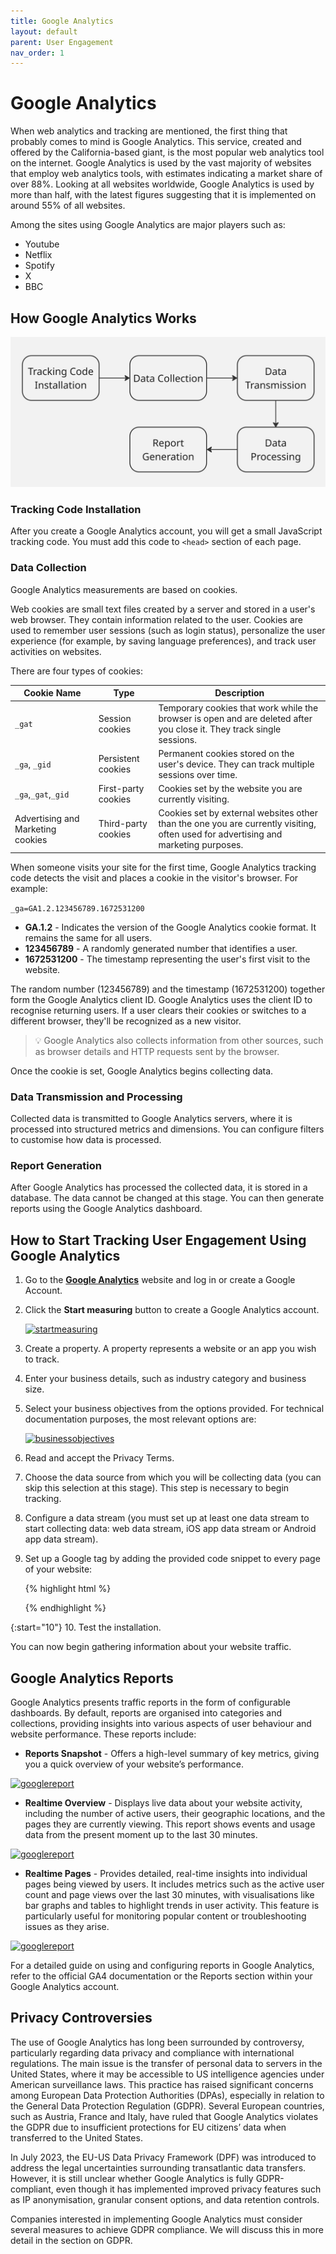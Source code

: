 ```yaml
---
title: Google Analytics
layout: default
parent: User Engagement
nav_order: 1
---
```


# Google Analytics

When web analytics and tracking are mentioned, the first thing that probably comes to mind is Google Analytics. This service, created and offered by the California-based giant, is the most popular web analytics tool on the internet. Google Analytics is used by the vast majority of websites that employ web analytics tools, with estimates indicating a market share of over 88%. Looking at all websites worldwide, Google Analytics is used by more than half, with the latest figures suggesting that it is implemented on around 55% of all websites.

Among the sites using Google Analytics are major players such as:

* Youtube
* Netflix
* Spotify
* X
* BBC

## How Google Analytics Works

[![gaprocess](../images/gaprocess.jpg "Google Analtycis process diagram")](../images/gaprocess.jpg)

### Tracking Code Installation

After you create a Google Analytics account, you will get a small JavaScript tracking code. You must add this code to ```<head>``` section of each page.

### Data Collection

Google Analytics measurements are based on cookies. 

Web cookies are small text files created by a server and stored in a user's web browser. They contain information related to the user. Cookies are used to remember user sessions (such as login status), personalize the user experience (for example, by saving language preferences), and track user activities on websites.

There are four types of cookies:

| **Cookie Name** | **Type** | **Description**
|-----------------|-----------------| ------------------------- |
| ```_gat``` | Session cookies| Temporary cookies that work while the browser is open and are deleted after you close it. They track single sessions.|
| ```_ga```, ```_gid```|Persistent cookies|Permanent cookies stored on the user's device. They can track multiple sessions over time.|
| ```_ga```,```_gat```,```_gid```| First-party cookies|Cookies set by the website you are currently visiting.|
| Advertising and Marketing cookies| Third-party cookies| Cookies set by external websites other than the one you are currently visiting, often used for advertising and marketing purposes.|

When someone visits your site for the first time, Google Analytics tracking code detects the visit and places a cookie in the visitor's browser. For example:

``` _ga=GA1.2.123456789.1672531200 ```

* **GA.1.2** - Indicates the version of the Google Analytics cookie format. It remains the same for all users. 
* **123456789** - A randomly generated number that identifies a user.
* **1672531200** - The timestamp representing the user's first visit to the website.

The random number (123456789) and the timestamp (1672531200) together form the Google Analytics client ID. Google Analytics uses the client ID to recognise returning users. If a user clears their cookies or switches to a different browser, they'll be recognized as a new visitor.

> 💡 Google Analytics also collects information from other sources, such as browser details and HTTP requests sent by the browser.

Once the cookie is set, Google Analytics begins collecting data.

### Data Transmission and Processing

Collected data is transmitted to Google Analytics servers, where it is processed into structured metrics and dimensions. You can configure filters to customise how data is processed.

### Report Generation

After Google Analytics has processed the collected data, it is stored in a database. The data cannot be changed at this stage. You can then generate reports using the Google Analytics dashboard.

## How to Start Tracking User Engagement Using Google Analytics

1. Go to the [**Google Analytics**](https://analytics.google.com/) website and log in or create a Google Account. 
2. Click the **Start measuring** button to create a Google Analytics account. 
  
      [![startmeasuring](../images/googlestart.png "a button with a text which says start measuring")](../images/googlestart.png)

3. Create a property. A property represents a website or an app you wish to track.
4. Enter your business details, such as industry category and business size.
5. Select your business objectives from the options provided. For technical documentation purposes, the most relevant options are: 

      [![businessobjectives](../images/googleobj.png "two selection buttons, both marked as selected. First one says: understand web and/or app traffic; measure your website or app visitors and the channels that drive their visits. Second one says: View user engagement and retention: learn how people explore the products or services on your website or app.")](../images/googleobj.png)

6. Read and accept the Privacy Terms.
7. Choose the data source from which you will be collecting data (you can skip this selection at this stage). This step is necessary to begin tracking. 
8. Configure a data stream (you must set up at least one data stream to start collecting data: web data stream, iOS app data stream or Android app data stream).
9. Set up a Google tag by adding the provided code snippet to every page of your website:
    
      {% highlight html %}
      <script async src="https://www.googletagmanager.com/gtag/js?id=G-XXXXXXXXXX"></script>
      <script>
      window.dataLayer = window.dataLayer || [];
      function gtag(){ dataLayer.push(arguments); }
      gtag('js', new Date());
      gtag('config', 'G-XXXXXXXXXX');
      </script>
      {% endhighlight %}

{:start="10"}
10. Test the installation. 

You can now begin gathering information about your website traffic.

## Google Analytics Reports

Google Analytics presents traffic reports in the form of configurable dashboards. By default, reports are organised into categories and collections, providing insights into various aspects of user behaviour and website performance. These reports include:

* **Reports Snapshot** - Offers a high-level summary of key metrics, giving you a quick overview of your website’s performance. 

[![googlereport](../images/googlereport.png "google report")](../images/googlereport.png)

* **Realtime Overview** - Displays live data about your website activity, including the number of active users, their geographic locations, and the pages they are currently viewing. This report shows events and usage data from the present moment up to the last 30 minutes.

[![googlereport](../images/googlerealtimeover.png "google report")](../images/googlerealtimeover.png)

* **Realtime Pages** - Provides detailed, real-time insights into individual pages being viewed by users. It includes metrics such as the active user count and page views over the last 30 minutes, with visualisations like bar graphs and tables to highlight trends in user activity. This feature is particularly useful for monitoring popular content or troubleshooting issues as they arise.

[![googlereport](../images/googlerealtimepages.png "google report")](../images/googlerealtimepages.png)

For a detailed guide on using and configuring reports in Google Analytics, refer to the official GA4 documentation or the Reports section within your Google Analytics account.

## Privacy Controversies

The use of Google Analytics has long been surrounded by controversy, particularly regarding data privacy and compliance with international regulations. The main issue is the transfer of personal data to servers in the United States, where it may be accessible to US intelligence agencies under American surveillance laws. This practice has raised significant concerns among European Data Protection Authorities (DPAs), especially in relation to the General Data Protection Regulation (GDPR). Several European countries, such as Austria, France and Italy, have ruled that Google Analytics violates the GDPR due to insufficient protections for EU citizens’ data when transferred to the United States.

In July 2023, the EU-US Data Privacy Framework (DPF) was introduced to address the legal uncertainties surrounding transatlantic data transfers. However, it is still unclear whether Google Analytics is fully GDPR-compliant, even though it has implemented improved privacy features such as IP anonymisation, granular consent options, and data retention controls.

Companies interested in implementing Google Analytics must consider several measures to achieve GDPR compliance. We will discuss this in more detail in the section on GDPR.
